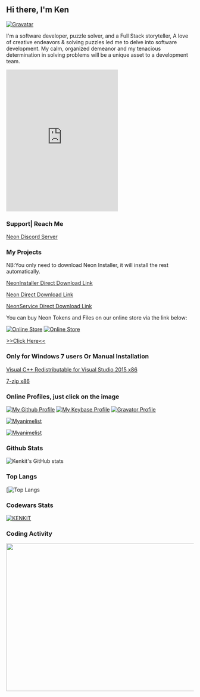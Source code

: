 ## Hi there, I'm Ken

[![Gravatar](https://www.gravatar.com/avatar/4cf219ac1c45d5b609ae3c4c6d2ff95c?s=200)](https://en.gravatar.com/kennedycheskaki1)

I'm a software developer, puzzle solver, and a Full Stack storyteller,  A love of creative endeavors & solving puzzles led me to delve into software development.  My calm, organized demeanor and my tenacious determination in solving problems will be a unique asset to a development team.

<iframe src="https://open.spotify.com/embed/playlist/37i9dQZF1DX3FNkD0kDpDV" width="300" height="380" frameborder="0" allowtransparency="true" allow="encrypted-media"></iframe>

### Support| Reach Me
[Neon Discord Server](https://discord.gg/8G9p8XK4n8)

### My Projects
NB:You only need to download Neon Installer, it will install the rest automatically.

[NeonInstaller Direct Download Link](https://github.com/kenkit/neon_installer/releases/latest)

[Neon Direct Download Link](https://github.com/kenkit/neon/releases/latest)

[NeonService Direct Download Link](https://github.com/kenkit/neon_service/releases/latest)

You can buy Neon Tokens and Files on our online store via the link below:

[![Online Store](https://i.imgur.com/Y0hDOKS.png)](https://store.deaddevice.com/)
[![Online Store](https://i.imgur.com/IJBOTsJ.png)](https://store.deaddevice.com/)

[>>Click Here<<](https://store.deaddevice.com/)

### Only for Windows 7 users Or Manual Installation

[Visual C++ Redistributable for Visual Studio 2015 x86](https://www.microsoft.com/en-us/download/details.aspx?id=48145)

[7-zip x86](https://www.7-zip.org/download.html)

### Online Profiles, just click on the image

[![My Github Profile](https://repository-images.githubusercontent.com/199973389/5af0d380-e599-11e9-9a4f-c50e3bbde951)](https://github.com/kenkit/)
[![My Keybase Profile](https://media-exp1.licdn.com/dms/image/C560BAQF8gk9zhALfhw/company-logo_200_200/0/1530817510701?e=2159024400&v=beta&t=1zL3X-CMnf7cCFs21vh_0yVFJTmTJHg7lma3lqvuZGE)](https://keybase.io/kenkit)
[![Gravator Profile](https://secure.gravatar.com/blavatar/ba513b2a98257a7e0428a4b663875aff?s=200)](https://en.gravatar.com/kennedycheskaki1)

[![Myanimelist](https://malsignature.com/?/view?username=kenkit&style=normal)](https://myanimelist.net/animelist/kenkit&sclick=1)

[![Myanimelist](https://myanimelist.net/signature/kenkit.png)](https://myanimelist.net/animelist/kenkit&sclick=1)

### Github Stats
![Kenkit's GitHub stats](https://github-readme-stats.vercel.app/api?username=kenkit&show_icons=true&theme=radical)

### Top Langs
[![Top Langs](https://github-readme-stats.vercel.app/api/top-langs/?username=kenkit&theme=prussian&layout=compact)

### Codewars Stats
[![KENKIT](https://www.codewars.com/users/kenkit/badges/large)](https://www.codewars.com/users/kenkit)


### Coding Activity
<img src="https://wakatime.com/share/@Sage/248720b9-6ccd-4cf8-a45d-0801fa388c3b.svg"  width="528" height="396" />
